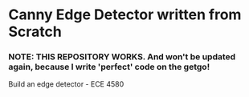# Canny Edge Detector written from Scratch

### NOTE: THIS REPOSITORY WORKS. And won't be updated again, because I write 'perfect' code on the getgo!
Build an edge detector - ECE 4580
